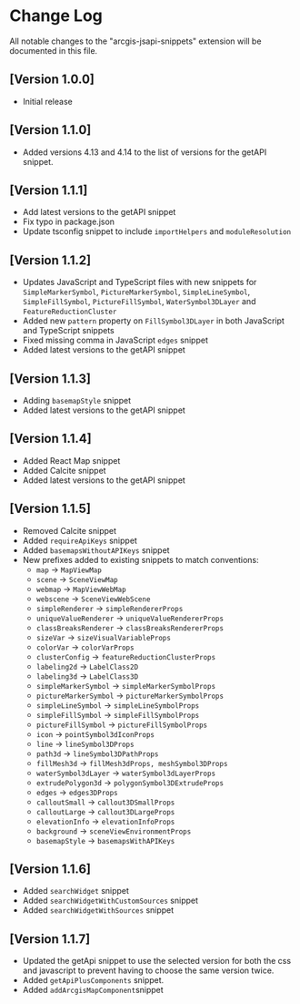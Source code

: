 # Change Log

All notable changes to the "arcgis-jsapi-snippets" extension will be documented in this file.

## [Version 1.0.0]

- Initial release

## [Version 1.1.0]

- Added versions 4.13 and 4.14 to the list of versions for the getAPI snippet.

## [Version 1.1.1]

- Add latest versions to the getAPI snippet
- Fix typo in package.json
- Update tsconfig snippet to include `importHelpers` and `moduleResolution`

## [Version 1.1.2]

- Updates JavaScript and TypeScript files with new snippets for `SimpleMarkerSymbol`, `PictureMarkerSymbol`, `SimpleLineSymbol`, `SimpleFillSymbol`, `PictureFillSymbol`, `WaterSymbol3DLayer` and `FeatureReductionCluster`
- Added new `pattern` property on `FillSymbol3DLayer` in both JavaScript and TypeScript snippets
- Fixed missing comma in JavaScript `edges` snippet
- Added latest versions to the getAPI snippet

## [Version 1.1.3]

- Adding `basemapStyle` snippet
- Added latest versions to the getAPI snippet

## [Version 1.1.4]

- Added React Map snippet
- Added Calcite snippet
- Added latest versions to the getAPI snippet

## [Version 1.1.5]

- Removed Calcite snippet
- Added `requireApiKeys` snippet
- Added `basemapsWithoutAPIKeys` snippet
- New prefixes added to existing snippets to match conventions:
  - `map` -> `MapViewMap`
  - `scene` -> `SceneViewMap`
  - `webmap` -> `MapViewWebMap`
  - `webscene` -> `SceneViewWebScene`
  - `simpleRenderer` -> `simpleRendererProps`
  - `uniqueValueRenderer` -> `uniqueValueRendererProps`
  - `classBreaksRenderer` -> `classBreaksRendererProps`
  - `sizeVar` -> `sizeVisualVariableProps`
  - `colorVar` -> `colorVarProps`
  - `clusterConfig` -> `featureReductionClusterProps`
  - `labeling2d` -> `LabelClass2D`
  - `labeling3d` -> `LabelClass3D`
  - `simpleMarkerSymbol` -> `simpleMarkerSymbolProps`
  - `pictureMarkerSymbol` -> `pictureMarkerSymbolProps`
  - `simpleLineSymbol` -> `simpleLineSymbolProps`
  - `simpleFillSymbol` -> `simpleFillSymbolProps`
  - `pictureFillSymbol` -> `pictureFillSymbolProps`
  - `icon` -> `pointSymbol3dIconProps`
  - `line` -> `lineSymbol3DProps`
  - `path3d` -> `lineSymbol3DPathProps`
  - `fillMesh3d` -> `fillMesh3dProps, meshSymbol3DProps`
  - `waterSymbol3dLayer` -> `waterSymbol3dLayerProps`
  - `extrudePolygon3d` -> `polygonSymbol3DExtrudeProps`
  - `edges` -> `edges3DProps`
  - `calloutSmall` -> `callout3DSmallProps`
  - `calloutLarge` -> `callout3DLargeProps`
  - `elevationInfo` -> `elevationInfoProps`
  - `background` -> `sceneViewEnvironmentProps`
  - `basemapStyle` -> `basemapsWithAPIKeys`

## [Version 1.1.6]

- Added `searchWidget` snippet
- Added `searchWidgetWithCustomSources` snippet
- Added `searchWidgetWithSources` snippet

## [Version 1.1.7]

- Updated the getApi snippet to use the selected version for both the css and javascript to prevent having to choose the same version twice.
- Added `getApiPlusComponents` snippet.
- Added `addArcgisMapComponent`snippet
